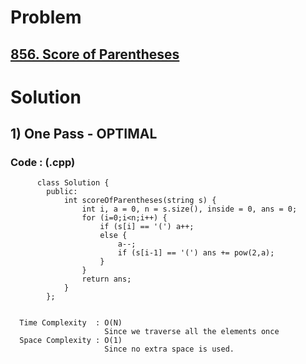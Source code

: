 # Problem

## [856. Score of Parentheses](https://leetcode.com/problems/score-of-parentheses/)


# Solution 

## 1) One Pass - OPTIMAL

       
      
      
   ### Code : (.cpp)
    
          class Solution {
            public:
                int scoreOfParentheses(string s) {
                    int i, a = 0, n = s.size(), inside = 0, ans = 0;
                    for (i=0;i<n;i++) {
                        if (s[i] == '(') a++;
                        else {
                            a--; 
                            if (s[i-1] == '(') ans += pow(2,a);
                        }
                    }
                    return ans;
                }
            };

 
      Time Complexity  : O(N) 
                         Since we traverse all the elements once
      Space Complexity : O(1)
                         Since no extra space is used.

